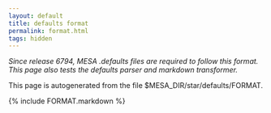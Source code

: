 ```yaml
---
layout: default
title: defaults format
permalink: format.html
tags: hidden
---
```


*Since release 6794, MESA .defaults files are required to follow this
format.  This page also tests the defaults parser and markdown
transformer.*

This page is autogenerated from the file
$MESA\_DIR/star/defaults/FORMAT.

<div id="toc-container"></div>

{% include FORMAT.markdown %}

